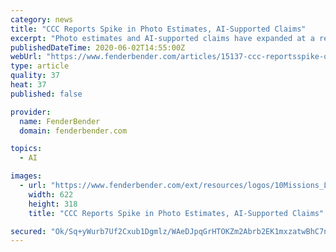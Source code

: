 ```yaml
---
category: news
title: "CCC Reports Spike in Photo Estimates, AI-Supported Claims"
excerpt: "Photo estimates and AI-supported claims have expanded at a record pace, exceeding double-digit growth since the start of the year, according to CCC Information Services data."
publishedDateTime: 2020-06-02T14:55:00Z
webUrl: "https://www.fenderbender.com/articles/15137-ccc-reportsspike-of-photo-estimates-ai-supported-claims"
type: article
quality: 37
heat: 37
published: false

provider:
  name: FenderBender
  domain: fenderbender.com

topics:
  - AI

images:
  - url: "https://www.fenderbender.com/ext/resources/logos/10Missions_Logo_White.png"
    width: 622
    height: 318
    title: "CCC Reports Spike in Photo Estimates, AI-Supported Claims"

secured: "Ok/Sq+yWurb7Uf2Cxub1Dgmlz/WAeDJpqGrHTOKZm2Abrb2EK1mxzatwBhC7n+2NTMSeiZLI/rGZ5S8HQcKbkkPnTQarS36CUA6bZ1xkKiZVBKA9YEFOniZUkSrLzH7iSCbbYmRjHmz0PBf//wrSfskqmqgE1au8tOE6RbcCGXQQYp9XztwkCIVk9JOLevEfLglxrsoMFxQKLw8iwIbmmoVxS+aHf/4LXmGsEdV37IYF0MJgSS7fBNrmEeZPSW8yRCG8G24zHj+gjgYxphvlE0Q2NGxmlWlVs+Jtv9RZx1tzfxoyoQlaZ3j6YgsjBkTE;Sw6vAouWD/q77w5o9gfEgw=="
---
```


